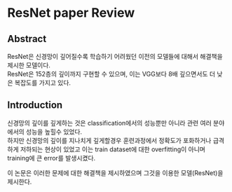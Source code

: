 # ResNet paper Review

## Abstract

ResNet은 신경망이 깊어질수록 학습하기 어려웠던 이전의 모델들에 대해서 해결책을 제시한 모델이다.  
ResNet은 152층의 깊이까지 구현할 수 있으며, 이는 VGG보다 8배 깊으면서도 더 낮은 복잡도를 가지고 있다.

## Introduction

신경망의 깊이를 깊게하는 것은 classification에서의 성능뿐만 아니라 관련 여러 분야에서의 성능을 높힐수 있었다.  
하지만 신경망의 깊이를 지나치게 깊게할경우 훈련과정에서 정확도가 포화하거나 급격하게 저하되는 현상이 있었고 이는 train dataset에 대한 overfitting이 아니며 training에 큰 error를 발생시켰다.

이 논문은 이러한 문제에 대한 해결책을 제시하였으며 그것을 이용한 모델(ResNet)을 제시한다.
